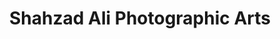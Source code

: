 ---
title: "Shahzad Ali Photographic Arts"
url: /karachi/shahzad-ali-photographic-arts/
shop: photo
---